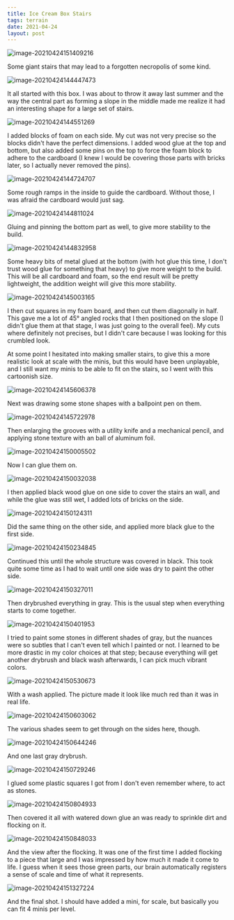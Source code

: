 ```yaml
---
title: Ice Cream Box Stairs
tags: terrain
date: 2021-04-24
layout: post
---
```


![image-20210424151409216](image-20210424151409216.png)

Some giant stairs that may lead to a forgotten necropolis of some kind.

![image-20210424144447473](image-20210424144447473.png)

It all started with this box. I was about to throw it away last summer and the way the central part as forming a slope in the middle made me realize it had an interesting shape for a large set of stairs.

![image-20210424144551269](image-20210424144551269.png)

I added blocks of foam on each side. My cut was not very precise so the blocks didn't have the perfect dimensions. I added wood glue at the top and bottom, but also added some pins on the top to force the foam block to adhere to the cardboard (I knew I would be covering those parts with bricks later, so I actually never removed the pins).

![image-20210424144724707](image-20210424144724707.png)

Some rough ramps in the inside to guide the cardboard. Without those, I was afraid the cardboard would just sag.

![image-20210424144811024](image-20210424144811024.png)

Gluing and pinning the bottom part as well, to give more stability to the build.

![image-20210424144832958](image-20210424144832958.png)

Some heavy bits of metal glued at the bottom (with hot glue this time, I don't trust wood glue for something that heavy) to give more weight to the build. This will be all cardboard and foam, so the end result will be pretty lightweight, the addition weight will give this more stability.

![image-20210424145003165](image-20210424145003165.png)

I then cut squares in my foam board, and then cut them diagonally in half. This gave me a lot of 45° angled rocks that I then positioned on the slope (I didn't glue them at that stage, I was just going to the overall feel). My cuts where definitely not precises, but I didn't care because I was looking for this crumbled look.

At some point I hesitated into making smaller stairs, to give this a more realistic look at scale with the minis, but this would have been unplayable, and I still want my minis to be able to fit on the stairs, so I went with this cartoonish size.

![image-20210424145606378](image-20210424145606378.png)

Next was drawing some stone shapes with a ballpoint pen on them.

![image-20210424145722978](image-20210424145722978.png)

Then enlarging the grooves with a utility knife and a mechanical pencil, and applying stone texture with an ball of aluminum foil.

![image-20210424150005502](image-20210424150005502.png)

Now I can glue them on.

![image-20210424150032038](image-20210424150032038.png)

I then applied black wood glue on one side to cover the stairs an wall, and while the glue was still wet, I added lots of bricks on the side.

![image-20210424150124311](image-20210424150124311.png)

Did the same thing on the other side, and applied more black glue to the first side.

![image-20210424150234845](image-20210424150234845.png)

Continued this until the whole structure was covered in black. This took quite some time as I had to wait until one side was dry to paint the other side.

![image-20210424150327011](image-20210424150327011.png)

Then drybrushed everything in gray. This is the usual step when everything starts to come together.

![image-20210424150401953](image-20210424150401953.png)

I tried to paint some stones in different shades of gray, but the nuances were so subtles that I can't even tell which I painted or not. I learned to be more drastic in my color choices at that step; because everything will get another drybrush and black wash afterwards, I can pick much vibrant colors.

![image-20210424150530673](image-20210424150530673.png)

With a wash applied. The picture made it look like much red than it was in real life.

![image-20210424150603062](image-20210424150603062.png)

The various shades seem to get through on the sides here, though.

![image-20210424150644246](image-20210424150644246.png)

And one last gray drybrush.

![image-20210424150729246](image-20210424150729246.png)

I glued some plastic squares I got from I don't even remember where, to act as stones.

![image-20210424150804933](image-20210424150804933.png)

Then covered it all with watered down glue an was ready to sprinkle dirt and flocking on it.

![image-20210424150848033](image-20210424150848033.png)

And the view after the flocking. It was one of the first time I added flocking to a piece that large and I was impressed by how much it made it come to life. I guess when it sees those green parts, our brain automatically registers a sense of scale and time of what it represents.

![image-20210424151327224](image-20210424151327224.png)

And the final shot. I should have added a mini, for scale, but basically you can fit 4 minis per level.